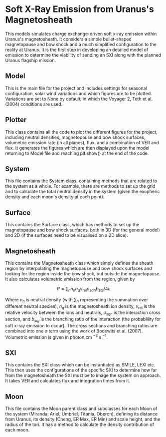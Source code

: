 # Soft X-Ray Emission from Uranus's Magnetosheath

This models simulates charge exchange-driven soft x-ray emission within Uranus's magnetosheath. It considers a simple bullet-shaped magnetopause and bow shock and a much simplified configuration to the reality at Uranus. It is the first step in developing an detailed model of emission to determine the viability of sending an SXI along with the planned Uranus flagship mission.

## Model

This is the main file for the project and includes settings for seasonal configuration, solar wind variations and which figures are to be plotted. Variations are set to None by default, in which the Voyager 2, Toth et al. (2004) conditions are used.

## Plotter

This class contains all the code to plot the different figures for the project, including neutral densities, magnetopause and bow shock surfaces, volumetric emission rate (in all planes), flux, and a combination of VER and flux. It generates the figures which are then displayed upon the model returning to Model file and reaching plt.show() at the end of the code.

## System

This file contains the System class, containing methods that are related to the system as a whole. For example, there are methods to set up the grid and to calculate the total neutral density in the system (given the exopheric density and each moon's density at each point). 

## Surface

This contains the Surface class, which has methods to set up the magnetopause and bow shock surfaces, both in 3D (for the general model) and 2D (if the surfaces need to be visualised on a 2D slice).

## Magnetosheath

This contains the Magnetosheath class which simply defines the sheath region by interpolating the magnetopause and bow shock surfaces and looking for the region inside the bow shock, but outside the magnetopause. It also calculates volumetric emission from the region, given by 

$$P = \sum_{n} n_{n}n_{q}v_{\mathrm{rel}}\sigma_{sqn}b_{sqj} / 4\pi$$ 

Where $n_{n}$ is neutral density (with $\sum_{n}$ representing the summation over different neutral species), $n_{q}$ is the magnetosheath ion density, $v_{\mathrm{rel}}$ is the relative velocity between the ions and neutrals, $\sigma_{sqn}$ is the interaction cross section, and $b_{sqj}$ is the branching ratio of the interaction (the probablility for soft x-ray emission to occur). The cross sections and branching ratios are combined into one $\sigma$ term using the work of Bodewits et al. (2007). Volumetric emission is given in photon cm $^{-3}$ s $^{-1}$.
## SXI

This contains the SXI class which can be instantiated as SMILE, LEXI etc. This then uses the configurations of the specific SXI to determine how far from the magnetosheath the SXI must be to image the system on approach. It takes VER and calculates flux and integration times from it.

## Moon

This file contains the Moon parent class and subclasses for each Moon of the system (Miranda, Ariel, Umbriel, Titania, Oberon), defining its distance from Uranus, its density (Cheng, ER Max, ER Min) and scale height, and the radius of the tori. It has a method to calculate the density contribution of each moon.